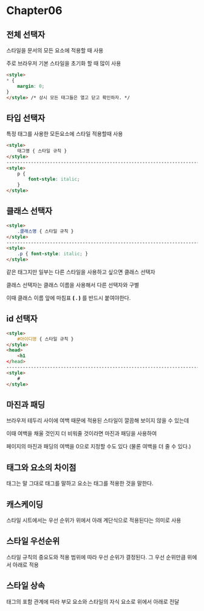# Chapter06

## 전체 선택자

스타일을 문서의 모든 요소에 적용할 때 사용

주로 브라우저 기본 스타일을 초기화 할 때 많이 사용

```html
<style>
* {
	margin: 0;
}
</style> /* 상시 모든 태그들은 열고 닫고 확인하자. */
```

## 타입 선택자

특정 태그를 사용한 모든요소에 스타일 적용할때 사용

```html
<style>
	태그명 { 스타일 규칙 }
</style>
--------------------------------------------------------------------------------------------
<style>
	p {
        font-style: italic;
    }
</style>
```

## 클래스 선택자

```html
<style>
    .클래스명 { 스타일 규칙 }
</style>
--------------------------------------------------------------------------------------------
<style>
    .p { font-style: italic; }
</style>
```

같은 태그지만 일부는 다른 스타일을 사용하고 싶으면 클래스 선택자

클래스 선택자는 클래스 이름을 사용해서 다른 선택자와 구별

이때 클래스 이름 앞에 마침표   **( . )**   를 반드시 붙여야한다.

## id 선택자

```html
<style>
    #아이디명 { 스타일 규칙 }
</style>
<head>
    <h1 
</head>
--------------------------------------------------------------------------------------------
<style>
    #
</style>
```



## 마진과 패딩

브라우저 테두리 사이에 여백 때문에 적용된 스타일이 깔끔해 보이지 않을 수 있는데

이때 여백을 채울 것인지 더 비워줄 것이라면 마진과 패딩을 사용하여 

페이지의 마진과 패딩의 여백을 0으로 지정할 수도 있다 (물론 여백을 더 줄 수 있다.)

## 태그와 요소의 차이점

태그는 말 그대로 태그를 말하고 요소는 태그를 적용한 것을 말한다.

## 캐스케이딩

스타일 시트에서는 우선 순위가 위에서 아래 계단식으로 적용된다는 의미로 사용

## 스타일 우선순위

스타일 규칙의 중요도와 적용 범위에 따라 우선 순위가 결정된다. 그 우선 순위만큼 위에서 아래로 적용

## 스타일 상속

태그의 포함 관계에 따라 부모 요소와 스타일의 자식 요소로 위에서 아래로 전달



